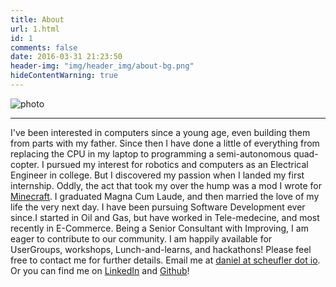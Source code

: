 ```yaml
---
title: About
url: 1.html
id: 1
comments: false
date: 2016-03-31 21:23:50
header-img: "img/header_img/about-bg.png"
hideContentWarning: true
---
```


![photo](../img/better_me_sm.png)

---

I've been interested in computers since a young age, even building them from parts with my father. Since then I have done a little of everything from replacing the CPU in my laptop to programming a semi-autonomous quad-copter. I pursued my interest for robotics and computers as an Electrical Engineer in college. But I discovered my passion when I landed my first internship. Oddly, the act that took my over the hump was a mod I wrote for [Minecraft](https://minecraft.net/). I graduated Magna Cum Laude, and then married the love of my life the very next day. I have been pursuing Software Development ever since.I started in Oil and Gas, but have worked in Tele-medecine, and most recently in E-Commerce. Being a Senior Consultant with Improving, I am eager to contribute to our community. I am happily available for UserGroups, workshops, Lunch-and-learns, and hackathons! Please feel free to contact me for further details. Email me at [daniel at scheufler dot io](mailto:daniel@scheufler.io). Or you can find me on [LinkedIn](https://www.linkedin.com/in/danielscheufler) and [Github](https://github.com/djscheuf)!
